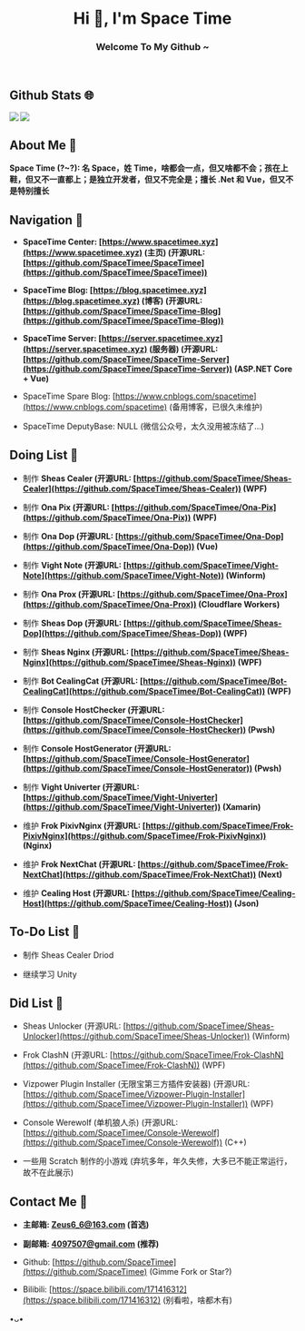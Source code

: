 <h1 align="center">Hi 👋, I'm Space Time</h1>
<h3 align="center">Welcome To My Github ~</h3>
</br>

## Github Stats 🌐
<img align="left" src="https://github-readme-stats.vercel.app/api?username=SpaceTimee&include_all_commits=true&count_private=true&show_icons=true&icon_color=CE1D2D&text_color=718096&hide_border=true&hide_title=true" />
<img align="center" src="https://github-readme-stats.vercel.app/api/top-langs/?username=SpaceTimee&card_width=230&layout=compact&langs_count=10&hide_border=true&hide=Assembly,HTML&custom_title=Most%20Used%20Languages%20~" />

## About Me 🤪
**Space Time (?~?): 名 Space，姓 Time，啥都会一点，但又啥都不会；孩在上鞋，但又不一直都上；是独立开发者，但又不完全是；擅长 .Net 和 Vue，但又不是特别擅长**

## Navigation 🧭
* **SpaceTime Center: [https://www.spacetimee.xyz](https://www.spacetimee.xyz) (主页) (开源URL: [https://github.com/SpaceTimee/SpaceTimee](https://github.com/SpaceTimee/SpaceTimee))**

* **SpaceTime Blog: [https://blog.spacetimee.xyz](https://blog.spacetimee.xyz) (博客) (开源URL: [https://github.com/SpaceTimee/SpaceTime-Blog](https://github.com/SpaceTimee/SpaceTime-Blog))**

* **SpaceTime Server: [https://server.spacetimee.xyz](https://server.spacetimee.xyz) (服务器) (开源URL: [https://github.com/SpaceTimee/SpaceTime-Server](https://github.com/SpaceTimee/SpaceTime-Server)) (ASP.NET Core + Vue)**

* SpaceTime Spare Blog: [https://www.cnblogs.com/spacetime](https://www.cnblogs.com/spacetime) (备用博客，已很久未维护)

* SpaceTime DeputyBase: NULL (微信公众号，太久没用被冻结了...)

## Doing List 📗
* 制作 **Sheas Cealer (开源URL: [https://github.com/SpaceTimee/Sheas-Cealer](https://github.com/SpaceTimee/Sheas-Cealer)) (WPF)**

* 制作 **Ona Pix (开源URL: [https://github.com/SpaceTimee/Ona-Pix](https://github.com/SpaceTimee/Ona-Pix)) (WPF)**

* 制作 **Ona Dop (开源URL: [https://github.com/SpaceTimee/Ona-Dop](https://github.com/SpaceTimee/Ona-Dop)) (Vue)**

* 制作 **Vight Note (开源URL: [https://github.com/SpaceTimee/Vight-Note](https://github.com/SpaceTimee/Vight-Note)) (Winform)**

* 制作 **Ona Prox (开源URL: [https://github.com/SpaceTimee/Ona-Prox](https://github.com/SpaceTimee/Ona-Prox)) (Cloudflare Workers)**

* 制作 **Sheas Dop (开源URL: [https://github.com/SpaceTimee/Sheas-Dop](https://github.com/SpaceTimee/Sheas-Dop)) (WPF)**

* 制作 **Sheas Nginx (开源URL: [https://github.com/SpaceTimee/Sheas-Nginx](https://github.com/SpaceTimee/Sheas-Nginx)) (WPF)**

* 制作 **Bot CealingCat (开源URL: [https://github.com/SpaceTimee/Bot-CealingCat](https://github.com/SpaceTimee/Bot-CealingCat)) (WPF)**

* 制作 **Console HostChecker (开源URL: [https://github.com/SpaceTimee/Console-HostChecker](https://github.com/SpaceTimee/Console-HostChecker)) (Pwsh)**

* 制作 **Console HostGenerator (开源URL: [https://github.com/SpaceTimee/Console-HostGenerator](https://github.com/SpaceTimee/Console-HostGenerator)) (Pwsh)**

* 制作 **Vight Univerter (开源URL: [https://github.com/SpaceTimee/Vight-Univerter](https://github.com/SpaceTimee/Vight-Univerter)) (Xamarin)**

* 维护 **Frok PixivNginx (开源URL: [https://github.com/SpaceTimee/Frok-PixivNginx](https://github.com/SpaceTimee/Frok-PixivNginx)) (Nginx)**

* 维护 **Frok NextChat (开源URL: [https://github.com/SpaceTimee/Frok-NextChat](https://github.com/SpaceTimee/Frok-NextChat)) (Next)**

* 维护 **Cealing Host (开源URL: [https://github.com/SpaceTimee/Cealing-Host](https://github.com/SpaceTimee/Cealing-Host)) (Json)**

## To-Do List 📒
* 制作 Sheas Cealer Driod

* 继续学习 Unity

## Did List 📕
* Sheas Unlocker (开源URL: [https://github.com/SpaceTimee/Sheas-Unlocker](https://github.com/SpaceTimee/Sheas-Unlocker)) (Winform)

* Frok ClashN (开源URL: [https://github.com/SpaceTimee/Frok-ClashN](https://github.com/SpaceTimee/Frok-ClashN)) (WPF)

* Vizpower Plugin Installer (无限宝第三方插件安装器) (开源URL: [https://github.com/SpaceTimee/Vizpower-Plugin-Installer](https://github.com/SpaceTimee/Vizpower-Plugin-Installer)) (WPF)

* Console Werewolf (单机狼人杀) (开源URL: [https://github.com/SpaceTimee/Console-Werewolf](https://github.com/SpaceTimee/Console-Werewolf)) (C++)

* 一些用 Scratch 制作的小游戏 (弃坑多年，年久失修，大多已不能正常运行，故不在此展示)

## Contact Me 📢
* **主邮箱: Zeus6_6@163.com (首选)**

* **副邮箱: 4097507@gmail.com (推荐)**

* Github: [https://github.com/SpaceTimee](https://github.com/SpaceTimee) (Gimme Fork or Star?)

* Bilibili: [https://space.bilibili.com/171416312](https://space.bilibili.com/171416312) (别看啦，啥都木有)

•ᴗ•

